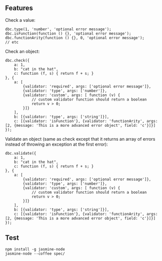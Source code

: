 Features
--------

Check a value:

    dbc.type(1, 'number', 'optional error message');
    dbc.isFunction(function () {}, 'optional error message');
    dbc.functionArity(function () {}, 0, 'optional error message');
    // etc

Check an object:

    dbc.check({
        a: 1,
        b: "cat in the hat",
        c: function (f, s) { return f + s; }
    }, {
        a: [
            {validator: 'required', args: ['optional error message']}, 
            {validator: 'type', args: ['number']}, 
            {validator: 'custom', args: [ function (v) { 
                // custom validator function should return a boolean
                return v > 0; 
            }]}
        ],
        b: [{validator: 'type', args: ['string']}],
        c: [{validator: 'isFunction'}, {validator: 'functionArity', args: [2, {message: 'This is a more advanced error object', field: 'c'}]}]
    });

Validate an object (same as check except that it returns an array of errors instead of throwing an exception at the first error):

    dbc.validate({
        a: 1,
        b: "cat in the hat",
        c: function (f, s) { return f + s; }
    }, {
        a: [
            {validator: 'required', args: ['optional error message']}, 
            {validator: 'type', args: ['number']}, 
            {validator: 'custom', args: [ function (v) { 
                // custom validator function should return a boolean
                return v > 0; 
            }]}
        ],
        b: [{validator: 'type', args: ['string']}],
        c: [{validator: 'isFunction'}, {validator: 'functionArity', args: [2, {message: 'This is a more advanced error object', field: 'c'}]}]
    });


Test
----

    npm install -g jasmine-node
    jasmine-node --coffee spec/